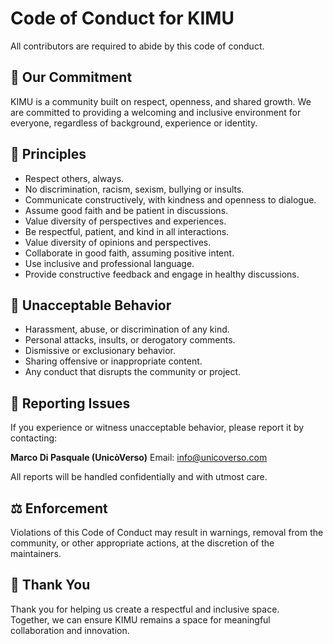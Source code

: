 # Code of Conduct for KIMU

All contributors are required to abide by this code of conduct.

## 🌿 Our Commitment

KIMU is a community built on respect, openness, and shared growth.
We are committed to providing a welcoming and inclusive environment for everyone, regardless of background, experience or identity.

## 🤝 Principles

* Respect others, always.
* No discrimination, racism, sexism, bullying or insults.
* Communicate constructively, with kindness and openness to dialogue.
* Assume good faith and be patient in discussions.
* Value diversity of perspectives and experiences.
* Be respectful, patient, and kind in all interactions.
* Value diversity of opinions and perspectives.
* Collaborate in good faith, assuming positive intent.
* Use inclusive and professional language.
* Provide constructive feedback and engage in healthy discussions.

## 🚫 Unacceptable Behavior

* Harassment, abuse, or discrimination of any kind.
* Personal attacks, insults, or derogatory comments.
* Dismissive or exclusionary behavior.
* Sharing offensive or inappropriate content.
* Any conduct that disrupts the community or project.

## 📢 Reporting Issues

If you experience or witness unacceptable behavior, please report it by contacting:

**Marco Di Pasquale (UnicòVerso)**
Email: [info@unicoverso.com](mailto:info@unicoverso.com)

All reports will be handled confidentially and with utmost care.

## ⚖️ Enforcement

Violations of this Code of Conduct may result in warnings, removal from the community, or other appropriate actions, at the discretion of the maintainers.

## 🙏 Thank You

Thank you for helping us create a respectful and inclusive space.  
Together, we can ensure KIMU remains a space for meaningful collaboration and innovation.
